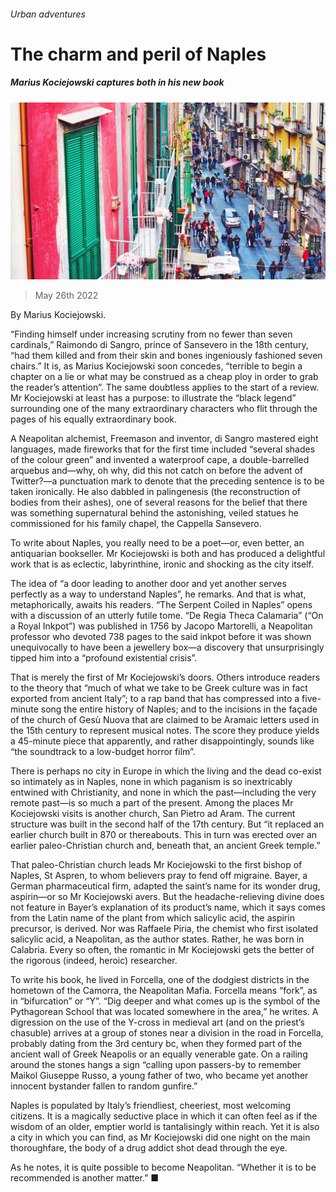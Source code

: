 ###### Urban adventures

# The charm and peril of Naples 

##### Marius Kociejowski captures both in his new book 

![image](images/20220528_CUP002.jpg) 

> May 26th 2022 

By Marius Kociejowski. 

“Finding himself under increasing scrutiny from no fewer than seven cardinals,” Raimondo di Sangro, prince of Sansevero in the 18th century, “had them killed and from their skin and bones ingeniously fashioned seven chairs.” It is, as Marius Kociejowski soon concedes, “terrible to begin a chapter on a lie or what may be construed as a cheap ploy in order to grab the reader’s attention”. The same doubtless applies to the start of a review. Mr Kociejowski at least has a purpose: to illustrate the “black legend” surrounding one of the many extraordinary characters who flit through the pages of his equally extraordinary book.

A Neapolitan alchemist, Freemason and inventor, di Sangro mastered eight languages, made fireworks that for the first time included “several shades of the colour green” and invented a waterproof cape, a double-barrelled arquebus and—why, oh why, did this not catch on before the advent of Twitter?—a punctuation mark to denote that the preceding sentence is to be taken ironically. He also dabbled in palingenesis (the reconstruction of bodies from their ashes), one of several reasons for the belief that there was something supernatural behind the astonishing, veiled statues he commissioned for his family chapel, the Cappella Sansevero.

To write about Naples, you really need to be a poet—or, even better, an antiquarian bookseller. Mr Kociejowski is both and has produced a delightful work that is as eclectic, labyrinthine, ironic and shocking as the city itself.

The idea of “a door leading to another door and yet another serves perfectly as a way to understand Naples”, he remarks. And that is what, metaphorically, awaits his readers. “The Serpent Coiled in Naples” opens with a discussion of an utterly futile tome. “De Regia Theca Calamaria” (“On a Royal Inkpot”) was published in 1756 by Jacopo Martorelli, a Neapolitan professor who devoted 738 pages to the said inkpot before it was shown unequivocally to have been a jewellery box—a discovery that unsurprisingly tipped him into a “profound existential crisis”.

That is merely the first of Mr Kociejowski’s doors. Others introduce readers to the theory that “much of what we take to be Greek culture was in fact exported from ancient Italy”; to a rap band that has compressed into a five-minute song the entire history of Naples; and to the incisions in the façade of the church of Gesù Nuova that are claimed to be Aramaic letters used in the 15th century to represent musical notes. The score they produce yields a 45-minute piece that apparently, and rather disappointingly, sounds like “the soundtrack to a low-budget horror film”.

There is perhaps no city in Europe in which the living and the dead co-exist so intimately as in Naples, none in which paganism is so inextricably entwined with Christianity, and none in which the past—including the very remote past—is so much a part of the present. Among the places Mr Kociejowski visits is another church, San Pietro ad Aram. The current structure was built in the second half of the 17th century. But “it replaced an earlier church built in 870 or thereabouts. This in turn was erected over an earlier paleo-Christian church and, beneath that, an ancient Greek temple.”

That paleo-Christian church leads Mr Kociejowski to the first bishop of Naples, St Aspren, to whom believers pray to fend off migraine. Bayer, a German pharmaceutical firm, adapted the saint’s name for its wonder drug, aspirin—or so Mr Kociejowski avers. But the headache-relieving divine does not feature in Bayer’s explanation of its product’s name, which it says comes from the Latin name of the plant from which salicylic acid, the aspirin precursor, is derived. Nor was Raffaele Piria, the chemist who first isolated salicylic acid, a Neapolitan, as the author states. Rather, he was born in Calabria. Every so often, the romantic in Mr Kociejowski gets the better of the rigorous (indeed, heroic) researcher.

To write his book, he lived in Forcella, one of the dodgiest districts in the hometown of the Camorra, the Neapolitan Mafia. Forcella means “fork”, as in “bifurcation” or “Y”. “Dig deeper and what comes up is the symbol of the Pythagorean School that was located somewhere in the area,” he writes. A digression on the use of the Y-cross in medieval art (and on the priest’s chasuble) arrives at a group of stones near a division in the road in Forcella, probably dating from the 3rd century bc, when they formed part of the ancient wall of Greek Neapolis or an equally venerable gate. On a railing around the stones hangs a sign “calling upon passers-by to remember Maikol Giuseppe Russo, a young father of two, who became yet another innocent bystander fallen to random gunfire.”

Naples is populated by Italy’s friendliest, cheeriest, most welcoming citizens. It is a magically seductive place in which it can often feel as if the wisdom of an older, emptier world is tantalisingly within reach. Yet it is also a city in which you can find, as Mr Kociejowski did one night on the main thoroughfare, the body of a drug addict shot dead through the eye.

As he notes, it is quite possible to become Neapolitan. “Whether it is to be recommended is another matter.” ■


